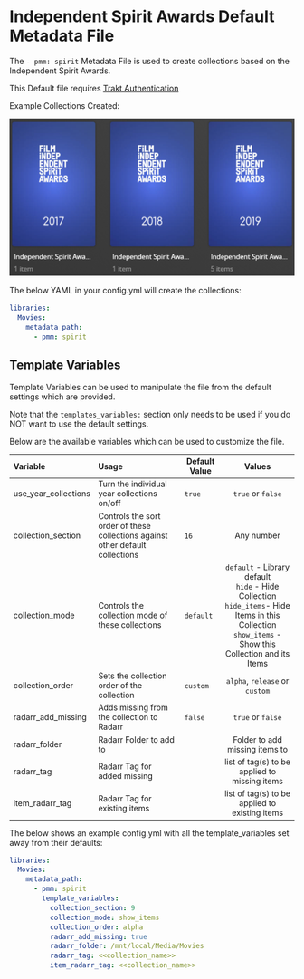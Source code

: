 # Independent Spirit Awards Default Metadata File

The `- pmm: spirit` Metadata File is used to  create collections based on the Independent Spirit Awards.

This Default file requires [Trakt Authentication](https://metamanager.wiki/en/latest/config/trakt.html)

Example Collections Created:

![](../images/spirit.png)

The below YAML in your config.yml will create the collections:
```yaml
libraries:
  Movies:
    metadata_path:
      - pmm: spirit
```


## Template Variables
Template Variables can be used to manipulate the file from the default settings which are provided. 

Note that the `templates_variables:` section only needs to be used if you do NOT want to use the default settings.

Below are the available variables which can be used to customize the file.


| Variable             | Usage                                                                          | Default Value  |                                                                             Values                                                                             |
|:---------------------|:-------------------------------------------------------------------------------|----------------|:--------------------------------------------------------------------------------------------------------------------------------------------------------------:|
| use_year_collections | Turn the individual year collections on/off                                    | `true`         |                                                                       `true` or `false`                                                                        |
| collection_section   | Controls the sort order of these collections against other default collections | `16`           |                                                                           Any number                                                                           |
| collection_mode      | Controls the collection mode of these collections                              | `default`      | `default` - Library default<br/>`hide` - Hide Collection<br/>`hide_items`- Hide Items in this Collection<br/>`show_items` - Show this Collection and its Items |
| collection_order     | Sets the collection order of the collection                                    | `custom`       |                                                                 `alpha`, `release` or `custom`                                                                 |
| radarr_add_missing   | Adds missing from the collection to Radarr                                     | `false`        |                                                                       `true` or `false`                                                                        |
| radarr_folder        | Radarr Folder to add to                                                        |                |                                                                 Folder to add missing items to                                                                 |
| radarr_tag           | Radarr Tag for added missing                                                   |                |                                                         list of tag(s) to be applied to missing items                                                          |
| item_radarr_tag      | Radarr Tag for existing items                                                  |                |                                                         list of tag(s) to be applied to existing items                                                         |

The below shows an example config.yml with all the template_variables set away from their defaults:

```yaml
libraries:
  Movies:
    metadata_path:
      - pmm: spirit
        template_variables:
          collection_section: 9
          collection_mode: show_items
          collection_order: alpha
          radarr_add_missing: true
          radarr_folder: /mnt/local/Media/Movies
          radarr_tag: <<collection_name>>
          item_radarr_tag: <<collection_name>>
```

